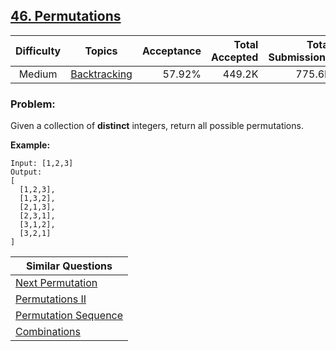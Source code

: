 ## [46. Permutations](https://leetcode.com/problems/permutations/)

| Difficulty | Topics | Acceptance | Total Accepted | Total Submissions |
| :-: | :-: | --: | --: | --: |
| Medium | [Backtracking](https://leetcode.com/tag/backtracking/) | 57.92% | 449.2K | 775.6K |

### Problem:

Given a collection of **distinct** integers, return all possible permutations.

**Example:**

```
Input: [1,2,3]
Output:
[
  [1,2,3],
  [1,3,2],
  [2,1,3],
  [2,3,1],
  [3,1,2],
  [3,2,1]
]
```

| Similar Questions |
| --- |
| [Next Permutation](https://leetcode.com/problems/next-permutation/) |
| [Permutations II](https://leetcode.com/problems/permutations-ii/) |
| [Permutation Sequence](https://leetcode.com/problems/permutation-sequence/) |
| [Combinations](https://leetcode.com/problems/combinations/) |

